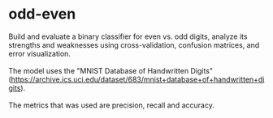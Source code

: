 # odd-even
Build and evaluate a binary classifier for even vs. odd digits, analyze its strengths and weaknesses using cross-validation, confusion matrices, and error visualization. <br>
<br> 
The model uses the "MNIST Database of Handwritten Digits" (https://archive.ics.uci.edu/dataset/683/mnist+database+of+handwritten+digits). <br>
<br>
The metrics that was used are precision, recall and accuracy.
